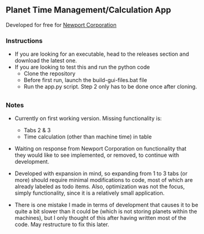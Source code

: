 ## Planet Time Management/Calculation App
Developed for free for [Newport Corporation](https://www.newport.com/)

### Instructions
- If you are looking for an executable, head to the releases section and download the latest one.
- If you are looking to test this and run the python code
    - Clone the repository
    - Before first run, launch the build-gui-files.bat file
    - Run the app.py script. Step 2 only has to be done once after cloning.
##
### Notes
- Currently on first working version. Missing functionality is:
   - Tabs 2 & 3
   - Time calculation (other than machine time) in table

- Waiting on response from Newport Corporation on functionality that they would like to see implemented, or removed, to continue with development.

- Developed with expansion in mind, so expanding from 1 to 3 tabs (or more) should require minimal modifications to code, most of which are already labeled as todo items. Also, optimization was not the focus, simply functionality, since it is a relatively small application. 

- There is one mistake I made in terms of development that causes it to be quite a bit slower than it could be (which is not storing planets within the machines), but I only thought of this after having written most of the code. May restructure to fix this later.
